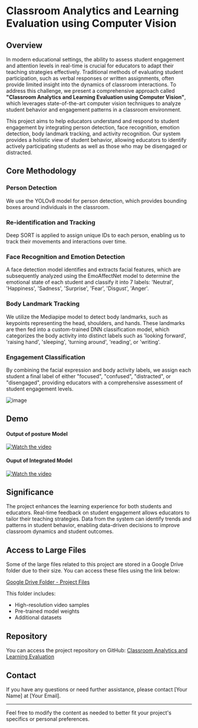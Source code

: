 # Classroom Analytics and Learning Evaluation using Computer Vision

## Overview

In modern educational settings, the ability to assess student engagement and attention levels in real-time is crucial for educators to adapt their teaching strategies effectively. Traditional methods of evaluating student participation, such as verbal responses or written assignments, often provide limited insight into the dynamics of classroom interactions. To address this challenge, we present a comprehensive approach called **"Classroom Analytics and Learning Evaluation using Computer Vision"**, which leverages state-of-the-art computer vision techniques to analyze student behavior and engagement patterns in a classroom environment.

This project aims to help educators understand and respond to student engagement by integrating person detection, face recognition, emotion detection, body landmark tracking, and activity recognition. Our system provides a holistic view of student behavior, allowing educators to identify actively participating students as well as those who may be disengaged or distracted.

## Core Methodology

### Person Detection
We use the YOLOv8 model for person detection, which provides bounding boxes around individuals in the classroom.

### Re-identification and Tracking
Deep SORT is applied to assign unique IDs to each person, enabling us to track their movements and interactions over time.

### Face Recognition and Emotion Detection
A face detection model identifies and extracts facial features, which are subsequently analyzed using the EmoAffectNet model to determine the emotional state of each student and classify it into 7 labels: 'Neutral', 'Happiness', 'Sadness', 'Surprise', 'Fear', 'Disgust', 'Anger'.

### Body Landmark Tracking
We utilize the Mediapipe model to detect body landmarks, such as keypoints representing the head, shoulders, and hands. These landmarks are then fed into a custom-trained DNN classification model, which categorizes the body activity into distinct labels such as 'looking forward', 'raising hand', 'sleeping', 'turning around', 'reading', or 'writing'.

### Engagement Classification
By combining the facial expression and body activity labels, we assign each student a final label of either "focused", "confused", "distracted", or "disengaged", providing educators with a comprehensive assessment of student engagement levels.

![image](https://github.com/tanmay910/Classroom_analytics_and_learning_evaluation/assets/105966781/e2222608-a703-4c3d-aec4-f286dee8040b)


## Demo
#### Output of posture Model
[![Watch the video](https://github.com/user-attachments/assets/0fb721cc-73e5-4366-ab38-76e45629c02f)](https://drive.google.com/file/d/1BshqUYap4b1IORlbaFPXbLnKAVGHAEZu/view?usp=sharing)

<!---
![image](https://github.com/tanmay910/Classroom_analytics_and_learning_evaluation/assets/105966781/bca3c861-dcb4-465f-9c30-1cb5dfcc4500)
--->
#### Ouput of  Integrated Model
[![Watch the video](https://github.com/user-attachments/assets/73f4d1ff-88db-4cc8-972d-ac1fe630521d)](https://drive.google.com/file/d/1jS2VMI87h5yOnh7j3Ncv54JGBW6ZGdTV/view?usp=sharing)

<!---
![image](https://github.com/tanmay910/Classroom_analytics_and_learning_evaluation/assets/105966781/d55e0fc5-510d-494b-b19a-29673682cfe0)
--->


## Significance

The project enhances the learning experience for both students and educators. Real-time feedback on student engagement allows educators to tailor their teaching strategies. Data from the system can identify trends and patterns in student behavior, enabling data-driven decisions to improve classroom dynamics and student outcomes.

## Access to Large Files

Some of the large files related to this project are stored in a Google Drive folder due to their size. You can access these files using the link below:

[Google Drive Folder - Project Files](https://drive.google.com/drive/folders/1lnpSW-eM63E2NS-U329I_7vCuAUt1lc2?usp=sharing)

This folder includes:
- High-resolution video samples
- Pre-trained model weights
- Additional datasets

## Repository

You can access the project repository on GitHub: [Classroom Analytics and Learning Evaluation](https://github.com/tanmay910/Classroom_analytics_and_learning_evaluation.git)

## Contact

If you have any questions or need further assistance, please contact [Your Name] at [Your Email].

---

Feel free to modify the content as needed to better fit your project's specifics or personal preferences.
